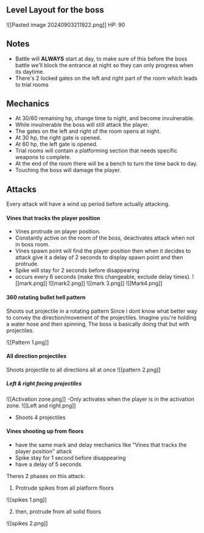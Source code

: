 ## Level Layout for the boss

![[Pasted image 20240903211922.png]]
HP: 90
## Notes
- Battle will **ALWAYS** start at day, to make sure of this before the boss battle we'll block the entrance at night so they can only progress when its daytime.
- There's 2 locked gates on the left and right part of the room which leads to trial rooms

## Mechanics
- At 30/60 remaining hp, change time to night, and become invulnerable.
- While invulnerable the boss will still attack the player.
- The gates on the left and right of the room opens at night.
- At 30 hp, the right gate is opened.
- At 60 hp, the left gate is opened.
- Trial rooms will contain a platforming section that needs specific weapons to complete.
- At the end of the room there will be a bench to turn the time back to day.
- Touching the boss will damage the player.

## Attacks
Every attack will have a wind up period before actually attacking.

#### Vines that tracks the player position
- Vines protrude on player position.
- Constantly active on the room of the boss, deactivates attack when not in boss room.
- Vines spawn point will find the player position then when it decides to attack give it a delay of 2 seconds to display spawn point and then protrude. 
- Spike will stay for 2 seconds before disappearing
- occurs every 6 seconds (make this changeable, exclude delay times).
![[mark.png]]
![[mark2.png]]
![[mark 3.png]]
![[Mark4.png]]


#### 360 rotating bullet hell pattern
Shoots out projectile in a rotating pattern
Since i dont know what better way to convey the direction/movement of the projectiles. Imagine you're holding a water hose and then spinning, The boss is basically doing that but with projectiles.

![[Pattern 1.png]]


#### All direction projectiles
Shoots projectile to all directions all at once
![[pattern 2.png]]

##### Left & right facing projectiles
![[Activation zone.png]]
-Only activates when the player is in the activation zone.
![[Left and right.png]]
- Shoots 4 projectiles


#### Vines shooting up from floors
- have the same mark and delay mechanics like "Vines that tracks the player position" attack
- Spike stay for 1 second before disappearing
- have a delay of 5 seconds

Theres 2 phases on this attack:

1. Protrude spikes from all platform floors

![[spikes 1.png]]

2. then, protrude from all solid floors

![[spikes 2.png]]